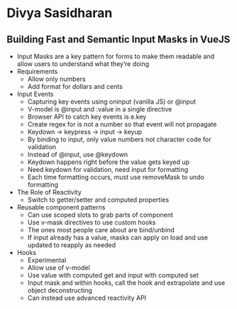 # Divya Sasidharan

## Building Fast and Semantic Input Masks in VueJS

* Input Masks are a key pattern for forms to make them readable and allow users to understand what they’re doing
* Requirements
  * Allow only numbers
  * Add format for dollars and cents
* Input Events
  * Capturing key events using oninput (vanilla JS) or @input
  * V-model is @input and :value in a single directive
  * Browser API to catch key events is e.key
  * Create regex for is not a number so that event will not propagate
  * Keydown -> keypress -> input -> keyup
  * By binding to input, only value numbers not character code for validation
  * Instead of @input, use @keydown
  * Keydown happens right before the value gets keyed up
  * Need keydown for validation, need input for formatting
  * Each time formatting occurs, must use removeMask to undo formatting
* The Role of Reactivity
  * Switch to getter/setter and computed properties
* Reusable component patterns
  * Can use scoped slots to grab parts of component
  * Use v-mask directives to use custom hooks
  * The ones most people care about are bind/unbind
  * If input already has a value, masks can apply on load and use updated to reapply as needed
* Hooks
  * Experimental
  * Allow use of v-model
  * Use value with computed get and input with computed set
  * Input mask and within hooks, call the hook and extrapolate and use object deconstructing
  * Can instead use advanced reactivity API
